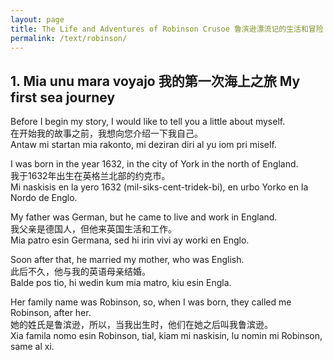 ```yaml
---
layout: page
title: The Life and Adventures of Robinson Crusoe 鲁滨逊漂流记的生活和冒险 La Vivo ay Adventuros de Robinson Krusoe
permalink: /text/robinson/
---
```


## 1. Mia unu mara voyajo 我的第一次海上之旅 My first sea journey

Before I begin my story, I would like to tell you a little about myself.\
在开始我的故事之前，我想向您介绍一下我自己。\
Antaw mi startan mia rakonto, mi deziran diri al yu iom pri miself.

I was born in the year 1632, in the city of York in the north of England.\
我于1632年出生在英格兰北部的约克市。\
Mi naskisis en la yero 1632 (mil-siks-cent-tridek-bi), en urbo Yorko en la Nordo de Englo.

My father was German, but he came to live and work in England.\
我父亲是德国人，但他来英国生活和工作。\
Mia patro esin Germana, sed hi irin vivi ay worki en Englo.

Soon after that, he married my mother, who was English.\
此后不久，他与我的英语母亲结婚。\
Balde pos tio, hi wedin kum mia matro, kiu esin Engla.

Her family name was Robinson, so, when I was born, they called me Robinson, after her.\
她的姓氏是鲁滨逊，所以，当我出生时，他们在她之后叫我鲁滨逊。\
Xia famila nomo esin Robinson, tial, kiam mi naskisin, lu nomin mi Robinson, same al xi.

